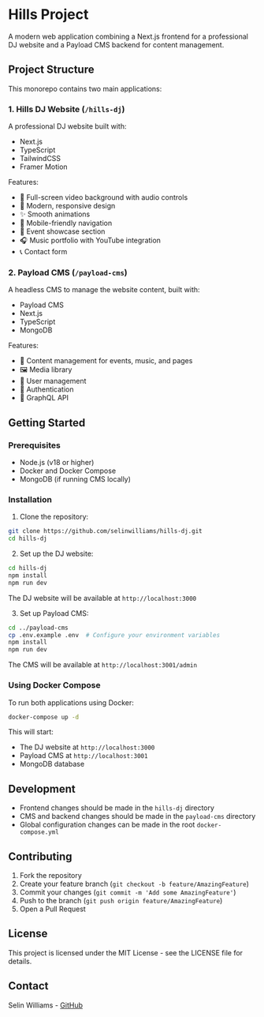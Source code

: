 # Hills Project

A modern web application combining a Next.js frontend for a professional DJ website and a Payload CMS backend for content management.

## Project Structure

This monorepo contains two main applications:

### 1. Hills DJ Website (`/hills-dj`)
A professional DJ website built with:
- Next.js
- TypeScript
- TailwindCSS
- Framer Motion

Features:
- 🎵 Full-screen video background with audio controls
- 🎨 Modern, responsive design
- ✨ Smooth animations
- 📱 Mobile-friendly navigation
- 🎉 Event showcase section
- 🎧 Music portfolio with YouTube integration
- 📞 Contact form

### 2. Payload CMS (`/payload-cms`)
A headless CMS to manage the website content, built with:
- Payload CMS
- Next.js
- TypeScript
- MongoDB

Features:
- 📝 Content management for events, music, and pages
- 🖼️ Media library
- 👥 User management
- 🔑 Authentication
- 🚀 GraphQL API

## Getting Started

### Prerequisites
- Node.js (v18 or higher)
- Docker and Docker Compose
- MongoDB (if running CMS locally)

### Installation

1. Clone the repository:
```bash
git clone https://github.com/selinwilliams/hills-dj.git
cd hills-dj
```

2. Set up the DJ website:
```bash
cd hills-dj
npm install
npm run dev
```
The DJ website will be available at `http://localhost:3000`

3. Set up Payload CMS:
```bash
cd ../payload-cms
cp .env.example .env  # Configure your environment variables
npm install
npm run dev
```
The CMS will be available at `http://localhost:3001/admin`

### Using Docker Compose

To run both applications using Docker:

```bash
docker-compose up -d
```

This will start:
- The DJ website at `http://localhost:3000`
- Payload CMS at `http://localhost:3001`
- MongoDB database

## Development

- Frontend changes should be made in the `hills-dj` directory
- CMS and backend changes should be made in the `payload-cms` directory
- Global configuration changes can be made in the root `docker-compose.yml`

## Contributing

1. Fork the repository
2. Create your feature branch (`git checkout -b feature/AmazingFeature`)
3. Commit your changes (`git commit -m 'Add some AmazingFeature'`)
4. Push to the branch (`git push origin feature/AmazingFeature`)
5. Open a Pull Request

## License

This project is licensed under the MIT License - see the LICENSE file for details.

## Contact

Selin Williams - [GitHub](https://github.com/selinwilliams) 